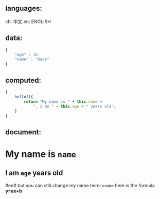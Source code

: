 ## languages:
ch: 中文
en: ENGLISH
## data:
``` js
{
    "age" : 10,
    "name" : "hans"
}
```
## computed:
``` js
{
    hello(){
        return "My name is " + this.name + 
            ", I am " + this.age + " years old";
    }
}
```
## document:
# My name is `name`
I am `age` years old
---
#en#
but you can still change my name here: `>name`
here is the formula **y=ax+b**
``` js 300x300 autoxauto (auto,auto) 


```